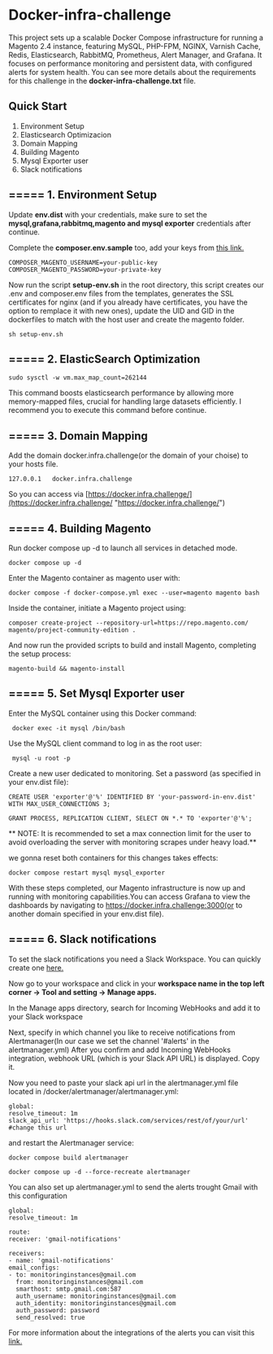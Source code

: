 # Docker-infra-challenge

This project sets up a scalable Docker Compose infrastructure for running a Magento 2.4 instance, featuring MySQL, PHP-FPM, NGINX, Varnish Cache, Redis, Elasticsearch, RabbitMQ, Prometheus, Alert Manager, and Grafana. It focuses on performance monitoring and persistent data, with configured alerts for system health. You can see more details about the requirements for this challenge in the **docker-infra-challenge.txt** file.

## Quick Start

1. Environment Setup
2. Elasticsearch Optimizacion
3. Domain Mapping
4. Building Magento
5. Mysql Exporter user
6. Slack notifications

##  ===== 1. Environment Setup

 Update **env.dist** with your credentials, make sure to set the **mysql,grafana,rabbitmq,magento and mysql exporter** credentials after continue.
 
Complete the **composer.env.sample** too, add your keys from [this link.](https://commercemarketplace.adobe.com/customer/accessKeys/ "this link.")

```shell
COMPOSER_MAGENTO_USERNAME=your-public-key
COMPOSER_MAGENTO_PASSWORD=your-private-key
```

Now run the script **setup-env.sh** in the root directory, this script creates our .env and composer.env files from the templates, generates the SSL certificates for nginx (and if you already have certificates, you have the option to remplace it with new ones), update the UID and GID in the dockerfiles to match with the host user and create the magento folder.

```shell
sh setup-env.sh
```

##  ===== 2. ElasticSearch Optimization

```shell
sudo sysctl -w vm.max_map_count=262144
```
This command boosts elasticsearch performance by allowing more memory-mapped files, crucial for handling large 	datasets efficiently. I recommend you to execute this command before continue.

## ===== 3. Domain Mapping
 
 Add the domain docker.infra.challenge(or the domain of your choise) to your hosts file.

```shell
127.0.0.1   docker.infra.challenge
```
So you can access via [https://docker.infra.challenge/](https://docker.infra.challenge/ "https://docker.infra.challenge/")

##  ===== 4. Building Magento

Run docker compose up -d to launch all services in detached mode.
```shell
docker compose up -d
```

Enter the Magento container as magento user with:

```shell
docker compose -f docker-compose.yml exec --user=magento magento bash 
```

Inside the container, initiate a Magento project using:

```shell
composer create-project --repository-url=https://repo.magento.com/ magento/project-community-edition .
```
And now run the provided scripts to build and install Magento, completing the setup process:

```shell
magento-build && magento-install
```

## ===== 5. Set Mysql Exporter user

Enter the MySQL container using this Docker command:

   ```shell
	docker exec -it mysql /bin/bash 
```

Use the MySQL client command to log in as the root user: 
   ```shell
	mysql -u root -p
```
Create a new user dedicated to monitoring. Set a password (as specified in your env.dist file):

   ```shell
 CREATE USER 'exporter'@'%' IDENTIFIED BY 'your-password-in-env.dist' WITH MAX_USER_CONNECTIONS 3;
```
   ```shell
 GRANT PROCESS, REPLICATION CLIENT, SELECT ON *.* TO 'exporter'@'%';
```
**  NOTE: It is recommended to set a max connection limit for the user to avoid overloading the server with monitoring scrapes under heavy load.**

we gonna reset both containers for this changes takes effects:
   ```shell
docker compose restart mysql mysql_exporter
```
With these steps completed, our Magento infrastructure is now up and running with monitoring capabilities.You can access Grafana to view the dashboards by navigating to https://docker.infra.challenge:3000(or to another domain specified in your env.dist file).

## ===== 6. Slack notifications

To set the slack notifications you need a Slack Workspace. You can quickly create one [here.](https://slack.com/create "here.")


Now go to your workspace and click in your **workspace name in the top left corner -> Tool and setting -> Manage apps.**

In the Manage apps directory, search for Incoming WebHooks and add it to your Slack workspace

Next, specify in which channel you like to receive notifications from Alertmanager(In our case we set the channel '#alerts' in the alertmanager.yml) After you confirm and add Incoming WebHooks integration, webhook URL (which is your Slack API URL) is displayed. Copy it.

Now you need to paste your slack api url in the alertmanager.yml file located in /docker/alertmanager/alertmanager.yml:

   ```shell
global:
  resolve_timeout: 1m
  slack_api_url: 'https://hooks.slack.com/services/rest/of/your/url' #change this url
```

and restart the Alertmanager service:
   ```shell
docker compose build alertmanager
```

   ```shell
docker compose up -d --force-recreate alertmanager
```


You can also set up alertmanager.yml to send the alerts trought Gmail with this configuration

  ```shell
global:
  resolve_timeout: 1m

route:
  receiver: 'gmail-notifications'

receivers:
- name: 'gmail-notifications'
  email_configs:
  - to: monitoringinstances@gmail.com
    from: monitoringinstances@gmail.com
    smarthost: smtp.gmail.com:587
    auth_username: monitoringinstances@gmail.com
    auth_identity: monitoringinstances@gmail.com
    auth_password: password
    send_resolved: true
```

For more information about the integrations of the alerts you can visit this [link.](https://grafana.com/blog/2020/02/25/step-by-step-guide-to-setting-up-prometheus-alertmanager-with-slack-pagerduty-and-gmail/ "link.")